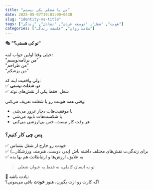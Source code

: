 ```yaml
---
title: "من با شغلم یکی نیستم"
date: 2025-05-07T19:01:00+0430
slug: "identity-vs-title"
tags: ["هویت", "شغل", "توسعه فردی", "تعادل", "زندگی"]
categories: ["سلامت روان", "فلسفه زندگی"]
---
```


🎭 **"تو کی هستی؟"**

خیلی وقتا اولین جواب اینه:  
"من برنامه‌نویسم"  
"من طراحم"  
"من پزشکم"

ولی واقعیت اینه که:  
✅ **تو، شغلت نیستی**  
✅ شغل، فقط یکی از نقش‌های توئه

وقتی همه هویتت رو با شغلت تعریف می‌کنی:
- با موفقیت‌هات دچار غرور می‌شی  
- با شکست‌هات نابود می‌شی  
- هر وقت کار نیست، حس بی‌ارزشی می‌کنی

### پس چی کار کنیم؟
✅ خودت رو خارج از شغل بشناس  
✅ برای زندگی‌ت نقش‌های مختلف داشته باش (پدر، دوست، هنرمند، ورزشکار...)  
✅ به علایق، ارزش‌ها و ارتباطاتت هم بها بده

> تو یه انسان کاملی، نه فقط یه عنوان شغلی

🔁 یادت باشه:  
اگه کارت رو ازت بگیرن، هنوز **خودت** باقی می‌مونی؟
